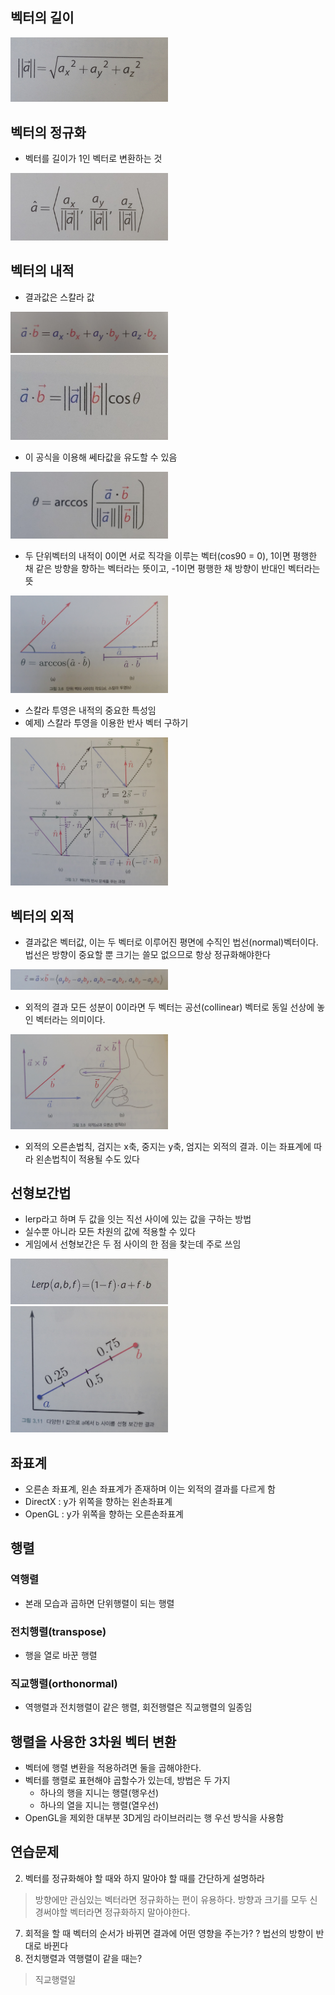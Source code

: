 ## 벡터의 길이
<img src="/IMG/03_선형대수학/01_Vector_Length.jpg" width=50%>

## 벡터의 정규화
* 벡터를 길이가 1인 벡터로 변환하는 것
<img src="/IMG/03_선형대수학/02_normalization.jpg" width=50%>

## 벡터의 내적
* 결과값은 스칼라 값
<img src="/IMG/03_선형대수학/03_dot_product.jpg" width=50%>
<img src="/IMG/03_선형대수학/04_dot_product_cos.jpg" width=50%>

* 이 공식을 이용해 쎄타값을 유도할 수 있음
<img src="/IMG/03_선형대수학/05_dot_product_arccos.jpg" width=50%>

* 두 단위벡터의 내적이 0이면 서로 직각을 이루는 벡터(cos90 = 0), 1이면 평행한 채 같은 방향을 향하는 벡터라는 뜻이고, -1이면 평행한 채 방향이 반대인 벡터라는 뜻
<img src="/IMG/03_선형대수학/06_dot_product_scalar_projection.jpg" width=50%>

* 스칼라 투영은 내적의 중요한 특성임
* 예제) 스칼라 투영을 이용한 반사 벡터 구하기
<img src="/IMG/03_선형대수학/07_dot_product_reflection.jpg" width=50%>

## 벡터의 외적
* 결과값은 벡터값, 이는 두 벡터로 이루어진 평면에 수직인 법선(normal)벡터이다. 법선은 방향이 중요할 뿐 크기는 쓸모 없으므로 항상 정규화해야한다
<img src="/IMG/03_선형대수학/08_cross_product.jpg" width=50%>

* 외적의 결과 모든 성분이 0이라면 두 벡터는 공선(collinear) 벡터로 동일 선상에 놓인 벡터라는 의미이다.
<img src="/IMG/03_선형대수학/09_cross_product_right_hand.jpg" width=50%>

* 외적의 오른손법칙, 검지는 x축, 중지는 y축, 엄지는 외적의 결과. 이는 좌표계에 따라 왼손법칙이 적용될 수도 있다
  
## 선형보간법 
* lerp라고 하며 두 값을 잇는 직선 사이에 있는 값을 구하는 방법
* 실수뿐 아니라 모든 차원의 값에 적용할 수 있다
* 게임에서 선형보간은 두 점 사이의 한 점을 찾는데 주로 쓰임
<img src="/IMG/03_선형대수학/10_lerp.jpg" width=50%>
<img src="/IMG/03_선형대수학/11_lerp_result.jpg" width=50%>

## 좌표계
* 오른손 좌표계, 왼손 좌표계가 존재하며 이는 외적의 결과를 다르게 함
* DirectX : y가 위쪽을 향하는 왼손좌표계
* OpenGL : y가 위쪽을 향하는 오른손좌표계
  
## 행렬
### 역행렬
* 본래 모습과 곱하면 단위행렬이 되는 행렬
### 전치행렬(transpose)
* 행을 열로 바꾼 행렬
### 직교행렬(orthonormal)
* 역행렬과 전치행렬이 같은 행렬, 회전행렬은 직교행렬의 일종임

## 행렬을 사용한 3차원 벡터 변환
* 벡터에 행렬 변환을 적용하려면 둘을 곱해야한다.
* 벡터를 행렬로 표현해야 곱할수가 있는데, 방법은 두 가지
  * 하나의 행을 지니는 행렬(행우선)
  * 하나의 열을 지니는 행렬(열우선)
* OpenGL을 제외한 대부분 3D게임 라이브러리는 행 우선 방식을 사용함
    
## 연습문제
2. 벡터를 정규화해야 할 때와 하지 말아야 할 때를 간단하게 설명하라
> 방향에만 관심있는 벡터라면 정규화하는 편이 유용하다. 방향과 크기를 모두 신경써야할 벡터라면 정규화하지 말아야한다.
7. 회적을 할 때 벡터의 순서가 바뀌면 결과에 어떤 영향을 주는가?
? 법선의 방향이 반대로 바뀐다
10. 전치행렬과 역행렬이 같을 때는?
> 직교행렬일 
